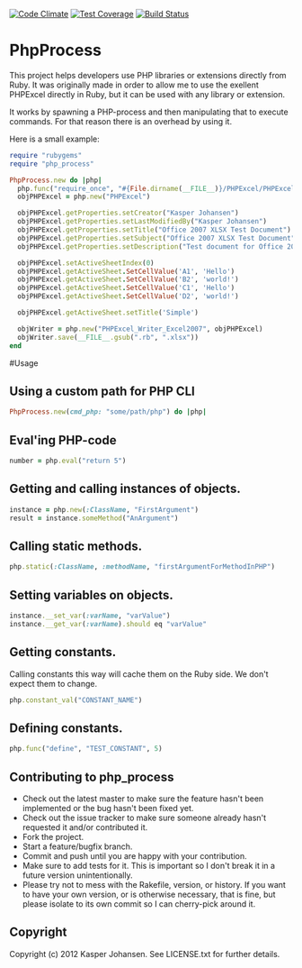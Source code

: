 [![Code Climate](https://codeclimate.com/github/kaspernj/php_process/badges/gpa.svg)](https://codeclimate.com/github/kaspernj/php_process)
[![Test Coverage](https://codeclimate.com/github/kaspernj/php_process/badges/coverage.svg)](https://codeclimate.com/github/kaspernj/php_process)
[![Build Status](https://img.shields.io/shippable/540e7b9d3479c5ea8f9ec239.svg)](https://app.shippable.com/projects/540e7b9d3479c5ea8f9ec239/builds/latest)

# PhpProcess

This project helps developers use PHP libraries or extensions directly from Ruby. It was originally made in order to allow me to use the exellent PHPExcel directly in Ruby, but it can be used
with any library or extension.

It works by spawning a PHP-process and then manipulating that to execute commands. For that reason there is an overhead by using it.

Here is a small example:
```ruby
require "rubygems"
require "php_process"

PhpProcess.new do |php|
  php.func("require_once", "#{File.dirname(__FILE__)}/PHPExcel/PHPExcel.php")
  objPHPExcel = php.new("PHPExcel")

  objPHPExcel.getProperties.setCreator("Kasper Johansen")
  objPHPExcel.getProperties.setLastModifiedBy("Kasper Johansen")
  objPHPExcel.getProperties.setTitle("Office 2007 XLSX Test Document")
  objPHPExcel.getProperties.setSubject("Office 2007 XLSX Test Document")
  objPHPExcel.getProperties.setDescription("Test document for Office 2007 XLSX, generated using PHP classes.")

  objPHPExcel.setActiveSheetIndex(0)
  objPHPExcel.getActiveSheet.SetCellValue('A1', 'Hello')
  objPHPExcel.getActiveSheet.SetCellValue('B2', 'world!')
  objPHPExcel.getActiveSheet.SetCellValue('C1', 'Hello')
  objPHPExcel.getActiveSheet.SetCellValue('D2', 'world!')

  objPHPExcel.getActiveSheet.setTitle('Simple')

  objWriter = php.new("PHPExcel_Writer_Excel2007", objPHPExcel)
  objWriter.save(__FILE__.gsub(".rb", ".xlsx"))
end
```

#Usage

## Using a custom path for PHP CLI
```ruby
PhpProcess.new(cmd_php: "some/path/php") do |php|
```

## Eval'ing PHP-code
```ruby
number = php.eval("return 5")
```

## Getting and calling instances of objects.
```ruby
instance = php.new(:ClassName, "FirstArgument")
result = instance.someMethod("AnArgument")
```

## Calling static methods.
```ruby
php.static(:ClassName, :methodName, "firstArgumentForMethodInPHP")
```

## Setting variables on objects.
```ruby
instance.__set_var(:varName, "varValue")
instance.__get_var(:varName).should eq "varValue"
```

## Getting constants.

Calling constants this way will cache them on the Ruby side. We don't expect them to change.

```ruby
php.constant_val("CONSTANT_NAME")
```

## Defining constants.
```ruby
php.func("define", "TEST_CONSTANT", 5)
```


## Contributing to php_process

* Check out the latest master to make sure the feature hasn't been implemented or the bug hasn't been fixed yet.
* Check out the issue tracker to make sure someone already hasn't requested it and/or contributed it.
* Fork the project.
* Start a feature/bugfix branch.
* Commit and push until you are happy with your contribution.
* Make sure to add tests for it. This is important so I don't break it in a future version unintentionally.
* Please try not to mess with the Rakefile, version, or history. If you want to have your own version, or is otherwise necessary, that is fine, but please isolate to its own commit so I can cherry-pick around it.

## Copyright

Copyright (c) 2012 Kasper Johansen. See LICENSE.txt for
further details.

